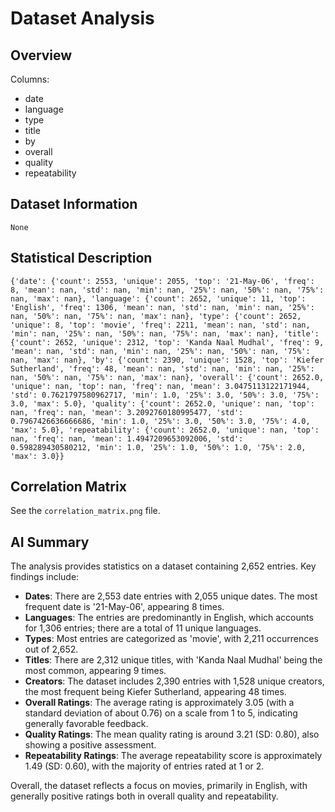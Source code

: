 # Dataset Analysis

## Overview

Columns:
- date
- language
- type
- title
- by
- overall
- quality
- repeatability

## Dataset Information

```
None
```

## Statistical Description

```
{'date': {'count': 2553, 'unique': 2055, 'top': '21-May-06', 'freq': 8, 'mean': nan, 'std': nan, 'min': nan, '25%': nan, '50%': nan, '75%': nan, 'max': nan}, 'language': {'count': 2652, 'unique': 11, 'top': 'English', 'freq': 1306, 'mean': nan, 'std': nan, 'min': nan, '25%': nan, '50%': nan, '75%': nan, 'max': nan}, 'type': {'count': 2652, 'unique': 8, 'top': 'movie', 'freq': 2211, 'mean': nan, 'std': nan, 'min': nan, '25%': nan, '50%': nan, '75%': nan, 'max': nan}, 'title': {'count': 2652, 'unique': 2312, 'top': 'Kanda Naal Mudhal', 'freq': 9, 'mean': nan, 'std': nan, 'min': nan, '25%': nan, '50%': nan, '75%': nan, 'max': nan}, 'by': {'count': 2390, 'unique': 1528, 'top': 'Kiefer Sutherland', 'freq': 48, 'mean': nan, 'std': nan, 'min': nan, '25%': nan, '50%': nan, '75%': nan, 'max': nan}, 'overall': {'count': 2652.0, 'unique': nan, 'top': nan, 'freq': nan, 'mean': 3.0475113122171944, 'std': 0.7621797580962717, 'min': 1.0, '25%': 3.0, '50%': 3.0, '75%': 3.0, 'max': 5.0}, 'quality': {'count': 2652.0, 'unique': nan, 'top': nan, 'freq': nan, 'mean': 3.2092760180995477, 'std': 0.7967426636666686, 'min': 1.0, '25%': 3.0, '50%': 3.0, '75%': 4.0, 'max': 5.0}, 'repeatability': {'count': 2652.0, 'unique': nan, 'top': nan, 'freq': nan, 'mean': 1.4947209653092006, 'std': 0.598289430580212, 'min': 1.0, '25%': 1.0, '50%': 1.0, '75%': 2.0, 'max': 3.0}}
```

## Correlation Matrix

See the `correlation_matrix.png` file.

## AI Summary

The analysis provides statistics on a dataset containing 2,652 entries. Key findings include:

- **Dates**: There are 2,553 date entries with 2,055 unique dates. The most frequent date is '21-May-06', appearing 8 times.
- **Languages**: The entries are predominantly in English, which accounts for 1,306 entries; there are a total of 11 unique languages.
- **Types**: Most entries are categorized as 'movie', with 2,211 occurrences out of 2,652.
- **Titles**: There are 2,312 unique titles, with 'Kanda Naal Mudhal' being the most common, appearing 9 times.
- **Creators**: The dataset includes 2,390 entries with 1,528 unique creators, the most frequent being Kiefer Sutherland, appearing 48 times.
- **Overall Ratings**: The average rating is approximately 3.05 (with a standard deviation of about 0.76) on a scale from 1 to 5, indicating generally favorable feedback.
- **Quality Ratings**: The mean quality rating is around 3.21 (SD: 0.80), also showing a positive assessment.
- **Repeatability Ratings**: The average repeatability score is approximately 1.49 (SD: 0.60), with the majority of entries rated at 1 or 2.

Overall, the dataset reflects a focus on movies, primarily in English, with generally positive ratings both in overall quality and repeatability.
